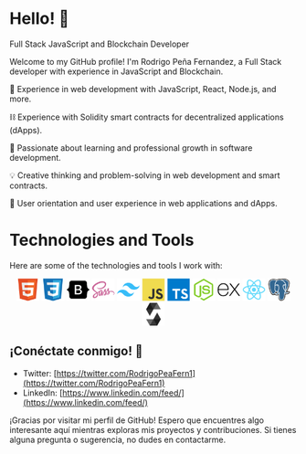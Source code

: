 # Hello! 👋

Full Stack JavaScript and Blockchain Developer

Welcome to my GitHub profile! I'm Rodrigo Peña Fernandez, a Full Stack developer with experience in JavaScript and Blockchain.

💼 Experience in web development with JavaScript, React, Node.js, and more.

⛓️ Experience with Solidity smart contracts for decentralized applications (dApps).

🌱 Passionate about learning and professional growth in software development.

💡 Creative thinking and problem-solving in web development and smart contracts.

🎯 User orientation and user experience in web applications and dApps.

# Technologies and Tools
Here are some of the technologies and tools I work with:

<p align="center">
  <img src="https://raw.githubusercontent.com/devicons/devicon/master/icons/html5/html5-original.svg" alt="HTML5" width="40" height="40"/>
  <img src="https://raw.githubusercontent.com/devicons/devicon/master/icons/css3/css3-original.svg" alt="CSS3" width="40" height="40"/>
  <img src="https://raw.githubusercontent.com/devicons/devicon/master/icons/bootstrap/bootstrap-plain.svg" alt="Bootstrap" width="40" height="40"/>
  <img src="https://raw.githubusercontent.com/devicons/devicon/master/icons/sass/sass-original.svg" alt="Sass" width="40" height="40"/>
  <img src="https://raw.githubusercontent.com/devicons/devicon/master/icons/tailwindcss/tailwindcss-plain.svg" alt="Tailwind CSS" width="40" height="40"/>
  <img src="https://raw.githubusercontent.com/devicons/devicon/master/icons/javascript/javascript-original.svg" alt="JavaScript" width="40" height="40"/>
  <img src="https://raw.githubusercontent.com/devicons/devicon/master/icons/typescript/typescript-original.svg" alt="TypeScript" width="40" height="40"/>
  <img src="https://raw.githubusercontent.com/devicons/devicon/master/icons/nodejs/nodejs-original.svg" alt="Node.js" width="40" height="40"/>
  <img src="https://raw.githubusercontent.com/devicons/devicon/master/icons/express/express-original.svg" alt="Express.js" width="40" height="40"/>
  <img src="https://raw.githubusercontent.com/devicons/devicon/master/icons/react/react-original.svg" alt="React" width="40" height="40"/>
  <img src="https://raw.githubusercontent.com/devicons/devicon/master/icons/postgresql/postgresql-original.svg" alt="PostgreSQL" width="40" height="40"/>
  <img src="https://raw.githubusercontent.com/devicons/devicon/master/icons/solidity/solidity-original.svg" alt="Solidity" width="40" height="40"/>
</p>

## ¡Conéctate conmigo! 🤝

- Twitter: [https://twitter.com/RodrigoPeaFern1](https://twitter.com/RodrigoPeaFern1)
- LinkedIn: [https://www.linkedin.com/feed/](https://www.linkedin.com/feed/)

¡Gracias por visitar mi perfil de GitHub! Espero que encuentres algo interesante aquí mientras exploras mis proyectos y contribuciones. Si tienes alguna pregunta o sugerencia, no dudes en contactarme.
